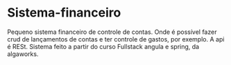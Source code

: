 # Sistema-financeiro
Pequeno sistema financeiro de controle de contas. Onde é possível fazer crud de lançamentos de contas e ter controle de gastos, por exemplo. 
A api é RESt.  Sistema feito a partir do curso Fullstack angula e spring, da algaworks.
